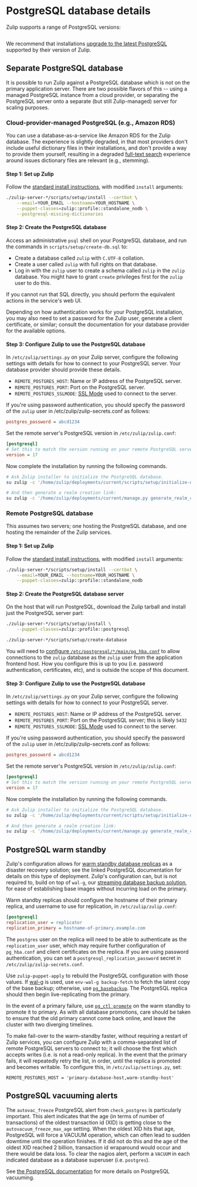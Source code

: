 # PostgreSQL database details

Zulip supports a range of PostgreSQL versions:

```{include} postgresql-support-table.md

```

We recommend that installations [upgrade to the latest
PostgreSQL][upgrade-postgresql] supported by their version of Zulip.

[upgrade-postgresql]: upgrade.md#upgrading-postgresql

## Separate PostgreSQL database

It is possible to run Zulip against a PostgreSQL database which is not on the
primary application server. There are two possible flavors of this -- using a
managed PostgreSQL instance from a cloud provider, or separating the PostgreSQL
server onto a separate (but still Zulip-managed) server for scaling purposes.

### Cloud-provider-managed PostgreSQL (e.g., Amazon RDS)

You can use a database-as-a-service like Amazon RDS for the Zulip database. The
experience is slightly degraded, in that most providers don't include useful
dictionary files in their installations, and don't provide a way to provide them
yourself, resulting in a degraded [full-text search][fts] experience around
issues dictionary files are relevant (e.g., stemming).

[fts]: ../subsystems/full-text-search.md

#### Step 1: Set up Zulip

Follow the [standard install instructions](install.md), with modified `install`
arguments:

```bash
./zulip-server-*/scripts/setup/install --certbot \
    --email=YOUR_EMAIL --hostname=YOUR_HOSTNAME \
    --puppet-classes=zulip::profile::standalone_nodb \
    --postgresql-missing-dictionaries
```

#### Step 2: Create the PostgreSQL database

Access an administrative `psql` shell on your PostgreSQL database, and
run the commands in `scripts/setup/create-db.sql` to:

- Create a database called `zulip` with `C.UTF-8` collation.
- Create a user called `zulip` with full rights on that database.
- Log in with the `zulip` user to create a schema called `zulip` in the `zulip`
  database. You might have to grant `create` privileges first for the `zulip`
  user to do this.

If you cannot run that SQL directly, you should perform the equivalent actions
in the service's web UI.

Depending on how authentication works for your PostgreSQL installation, you may
also need to set a password for the Zulip user, generate a client certificate,
or similar; consult the documentation for your database provider for the
available options.

#### Step 3: Configure Zulip to use the PostgreSQL database

In `/etc/zulip/settings.py` on your Zulip server, configure the
following settings with details for how to connect to your PostgreSQL
server. Your database provider should provide these details.

- `REMOTE_POSTGRES_HOST`: Name or IP address of the PostgreSQL server.
- `REMOTE_POSTGRES_PORT`: Port on the PostgreSQL server.
- `REMOTE_POSTGRES_SSLMODE`: [SSL Mode][ssl-mode] used to connect to the server.

[ssl-mode]: https://www.postgresql.org/docs/current/libpq-ssl.html#LIBPQ-SSL-PROTECTION

If you're using password authentication, you should specify the
password of the `zulip` user in /etc/zulip/zulip-secrets.conf as
follows:

```ini
postgres_password = abcd1234
```

Set the remote server's PostgreSQL version in `/etc/zulip/zulip.conf`:

```ini
[postgresql]
# Set this to match the version running on your remote PostgreSQL server
version = 17
```

Now complete the installation by running the following commands.

```bash
# Ask Zulip installer to initialize the PostgreSQL database.
su zulip -c '/home/zulip/deployments/current/scripts/setup/initialize-database'

# And then generate a realm creation link:
su zulip -c '/home/zulip/deployments/current/manage.py generate_realm_creation_link'
```

### Remote PostgreSQL database

This assumes two servers; one hosting the PostgreSQL database, and one hosting
the remainder of the Zulip services.

#### Step 1: Set up Zulip

Follow the [standard install instructions](install.md), with modified `install`
arguments:

```bash
./zulip-server-*/scripts/setup/install --certbot \
    --email=YOUR_EMAIL --hostname=YOUR_HOSTNAME \
    --puppet-classes=zulip::profile::standalone_nodb
```

#### Step 2: Create the PostgreSQL database server

On the host that will run PostgreSQL, download the Zulip tarball and install
just the PostgreSQL server part:

```bash
./zulip-server-*/scripts/setup/install \
    --puppet-classes=zulip::profile::postgresql

./zulip-server-*/scripts/setup/create-database
```

You will need to [configure `/etc/postgresql/*/main/pg_hba.conf`][pg-hba] to
allow connections to the `zulip` database as the `zulip` user from the
application frontend host. How you configure this is up to you (i.e. password
authentication, certificates, etc), and is outside the scope of this document.

[pg-hba]: https://www.postgresql.org/docs/current/auth-pg-hba-conf.html

#### Step 3: Configure Zulip to use the PostgreSQL database

In `/etc/zulip/settings.py` on your Zulip server, configure the following
settings with details for how to connect to your PostgreSQL server.

- `REMOTE_POSTGRES_HOST`: Name or IP address of the PostgreSQL server.
- `REMOTE_POSTGRES_PORT`: Port on the PostgreSQL server; this is likely `5432`
- `REMOTE_POSTGRES_SSLMODE`: [SSL Mode][ssl-mode] used to connect to the server.

If you're using password authentication, you should specify the
password of the `zulip` user in /etc/zulip/zulip-secrets.conf as
follows:

```ini
postgres_password = abcd1234
```

Set the remote server's PostgreSQL version in `/etc/zulip/zulip.conf`:

```ini
[postgresql]
# Set this to match the version running on your remote PostgreSQL server
version = 17
```

Now complete the installation by running the following commands.

```bash
# Ask Zulip installer to initialize the PostgreSQL database.
su zulip -c '/home/zulip/deployments/current/scripts/setup/initialize-database'

# And then generate a realm creation link:
su zulip -c '/home/zulip/deployments/current/manage.py generate_realm_creation_link'
```

## PostgreSQL warm standby

Zulip's configuration allows for [warm standby database replicas][warm-standby]
as a disaster recovery solution; see the linked PostgreSQL documentation for
details on this type of deployment. Zulip's configuration can, but is not
required to, build on top of `wal-g`, our [streaming database backup
solution][wal-g], for ease of establishing base images without incurring load on
the primary.

Warm standby replicas should configure the hostname of their primary replica,
and username to use for replication, in `/etc/zulip/zulip.conf`:

```ini
[postgresql]
replication_user = replicator
replication_primary = hostname-of-primary.example.com
```

The `postgres` user on the replica will need to be able to authenticate as the
`replication_user` user, which may require further configuration of
`pg_hba.conf` and client certificates on the replica. If you are using password
authentication, you can set a `postgresql_replication_password` secret in
`/etc/zulip/zulip-secrets.conf`.

Use `zulip-puppet-apply` to rebuild the PostgreSQL configuration with those
values. If [wal-g][wal-g] is used, use `env-wal-g backup-fetch` to fetch the
latest copy of the base backup; otherwise, use [`pg_basebackup`][pg_basebackup].
The PostgreSQL replica should then begin live-replicating from the primary.

In the event of a primary failure, use [`pg_ctl promote`][promote] on the warm
standby to promote it to primary. As with all database promotions, care should
be taken to ensure that the old primary cannot come back online, and leave the
cluster with two diverging timelines.

To make fail-over to the warm-standby faster, without requiring a restart of
Zulip services, you can configure Zulip with a comma-separated list of remote
PostgreSQL servers to connect to; it will choose the first which accepts writes
(i.e. is not a read-only replica). In the event that the primary fails, it will
repeatedly retry the list, in order, until the replica is promoted and becomes
writable. To configure this, in `/etc/zulip/settings.py`, set:

```python3
REMOTE_POSTGRES_HOST = 'primary-database-host,warm-standby-host'
```

[warm-standby]: https://www.postgresql.org/docs/current/warm-standby.html
[wal-g]: export-and-import.md#database-only-backup-tools
[pg_basebackup]: https://www.postgresql.org/docs/current/app-pgbasebackup.html
[promote]: https://www.postgresql.org/docs/current/app-pg-ctl.html

## PostgreSQL vacuuming alerts

The `autovac_freeze` PostgreSQL alert from `check_postgres` is particularly
important. This alert indicates that the age (in terms of number of
transactions) of the oldest transaction id (XID) is getting close to the
`autovacuum_freeze_max_age` setting. When the oldest XID hits that age,
PostgreSQL will force a VACUUM operation, which can often lead to sudden
downtime until the operation finishes. If it did not do this and the age of the
oldest XID reached 2 billion, transaction id wraparound would occur and there
would be data loss. To clear the nagios alert, perform a `VACUUM` in each
indicated database as a database superuser (i.e. `postgres`).

See [the PostgreSQL documentation][vacuum] for more details on PostgreSQL
vacuuming.

[vacuum]: http://www.postgresql.org/docs/current/static/routine-vacuuming.html#VACUUM-FOR-WRAPAROUND
